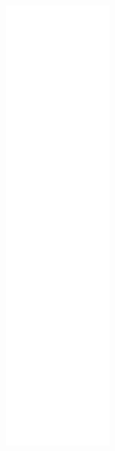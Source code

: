 <p align="center">
  <img src="github-metrics.svg" alt="Metrics">
</p>
<!--
### Hi there 👋
- 🔭 I’m currently working on a Podcast Stats Site
- 🌱 I’m currently learning Audius Tokens

**navio/navio** is a ✨ _special_ ✨ repository because its `README.md` (this file) appears on your GitHub profile.

Here are some ideas to get you started:

- 🔭 I’m currently working on ...
- 🌱 I’m currently learning ...
- 👯 I’m looking to collaborate on ...
- 🤔 I’m looking for help with ...
- 💬 Ask me about ...
- 📫 How to reach me: ...
- 😄 Pronouns: ...
- ⚡ Fun fact: ...
-->
